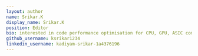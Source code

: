 ```yaml
---
layout: author
name: Srikar.K
display_name: Srikar.K
position: Editor
bio: interested in code performance optimisation for CPU, GPU, ASIC compute architectures , parallel computing and computer graphics .
github_username: ksrikar1234
linkedin_username: kadiyam-srikar-1a4376196
---
```

